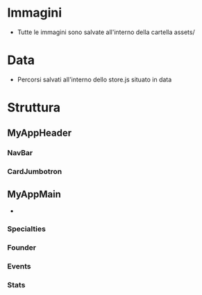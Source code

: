 # Immagini
- Tutte le immagini sono salvate all'interno della cartella assets/

# Data
- Percorsi salvati all'interno dello store.js situato in data

# Struttura
## MyAppHeader
### NavBar
### CardJumbotron

## MyAppMain
-
### Specialties
### Founder
### Events
### Stats

